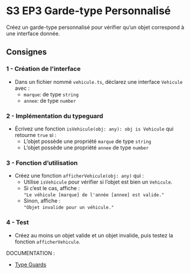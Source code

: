 # S3 EP3 Garde-type Personnalisé

Créez un garde-type personnalisé pour vérifier qu’un objet correspond à une interface donnée.

## Consignes

### 1 - Création de l'interface

- Dans un fichier nommé `vehicule.ts`, déclarez une interface `Vehicule` avec :
  - `marque`: de type `string`
  - `annee`: de type `number`

### 2 - Implémentation du typeguard

- Écrivez une fonction `isVehicule(obj: any): obj is Vehicule` qui retourne `true` si :
  - L’objet possède une propriété `marque` de type `string`
  - L’objet possède une propriété `annee` de type `number`

### 3 - Fonction d’utilisation

- Créez une fonction `afficherVehicule(obj: any)` qui :
  - Utilise `isVehicule` pour vérifier si l’objet est bien un `Vehicule`.
  - Si c’est le cas, affiche :  
    `"Le véhicule [marque] de l'année [annee] est valide."`
  - Sinon, affiche :  
    `"Objet invalide pour un véhicule."`

### 4 - Test

- Créez au moins un objet valide et un objet invalide, puis testez la fonction `afficherVehicule`.

DOCUMENTATION :

- [Type Guards](https://www.typescriptlang.org/fr/docs/handbook/2/narrowing.html#gardes-de-types-typeof)

